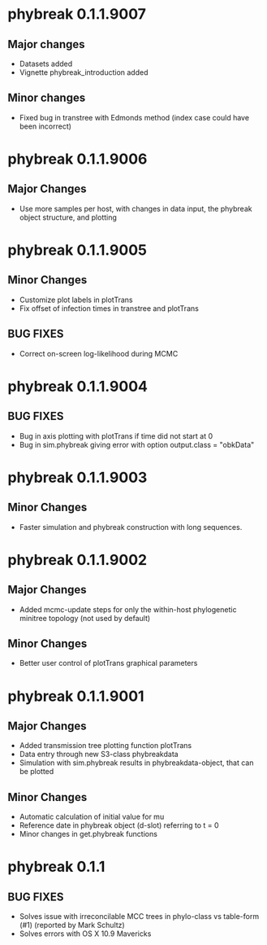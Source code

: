 # phybreak 0.1.1.9007

## Major changes

* Datasets added
* Vignette phybreak_introduction added

## Minor changes

* Fixed bug in transtree with Edmonds method (index case could have been incorrect)

# phybreak 0.1.1.9006

## Major Changes

* Use more samples per host, with changes in data input, the phybreak object structure, and plotting

# phybreak 0.1.1.9005

## Minor Changes

* Customize plot labels in plotTrans
* Fix offset of infection times in transtree and plotTrans

## BUG FIXES

* Correct on-screen log-likelihood during MCMC


# phybreak 0.1.1.9004

## BUG FIXES

* Bug in axis plotting with plotTrans if time did not start at 0
* Bug in sim.phybreak giving error with option output.class = "obkData"


# phybreak 0.1.1.9003

## Minor Changes

* Faster simulation and phybreak construction with long sequences.


# phybreak 0.1.1.9002

## Major Changes

* Added mcmc-update steps for only the within-host phylogenetic minitree topology (not used by default)

## Minor Changes

* Better user control of plotTrans graphical parameters


# phybreak 0.1.1.9001

## Major Changes

* Added transmission tree plotting function plotTrans
* Data entry through new S3-class phybreakdata
* Simulation with sim.phybreak results in phybreakdata-object, that can be plotted

## Minor Changes

* Automatic calculation of initial value for mu
* Reference date in phybreak object (d-slot) referring to t = 0
* Minor changes in get.phybreak functions


# phybreak 0.1.1

## BUG FIXES

* Solves issue with irreconcilable MCC trees in phylo-class vs table-form (#1) (reported by Mark Schultz)  
* Solves errors with OS X 10.9 Mavericks

